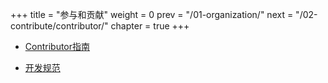 +++
title = "参与和贡献"
weight = 0
prev = "/01-organization/"
next = "/02-contribute/contributor/"
chapter = true
+++

* [Contributor指南](/02-contribute/contributor/)



* [开发规范](/02-contribute/convention/)